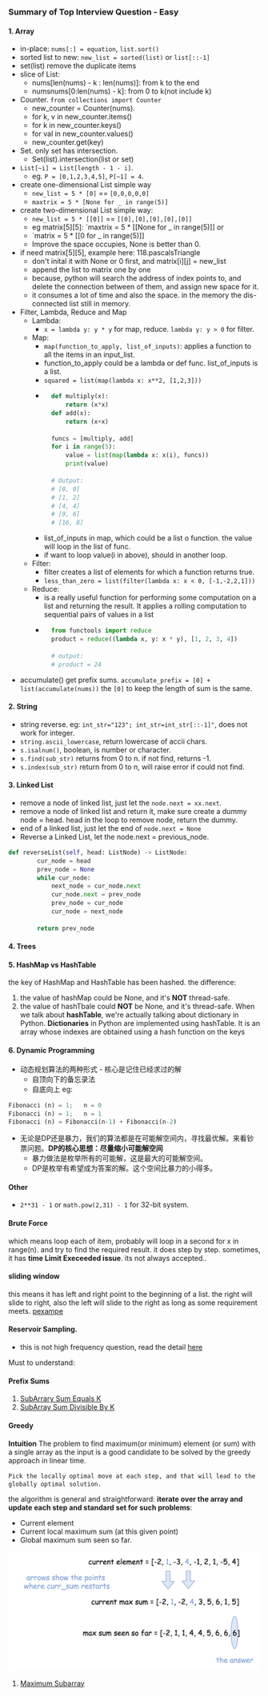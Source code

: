 ### Summary of Top Interview Question - Easy

#### 1. Array
* in-place: `nums[:] = equation`, `list.sort()`
* sorted list to new: `new_list = sorted(list)` or `list[::-1]`
* set(list) remove the duplicate items
* slice of List: 
  - nums[len(nums) - k : len(nums)]: from k to the end
  - numsnums[0:len(nums) - k]: from 0 to k(not include k)
* Counter. `from collections import Counter`
  - new_counter = Counter(nums).
  - for k, v in new_counter.items()
  - for k in new_counter.keys()
  - for val in new_counter.values()
  - new_counter.get(key)
* Set. only set has intersection. 
  - Set(list).intersection(list or set)
* `List[~i] = List[length - 1 - i]`. 
  - eg. `P = [0,1,2,3,4,5]`, `P[~1] = 4`.
* create one-dimensional List simple way
  - `new_list = 5 * [0]` == `[0,0,0,0,0] `
  - `maxtrix = 5 * [None for _ in range(5)]`
* create two-dimensional List simple way:
  - `new_list = 5 * [[0]]` == `[[0],[0],[0],[0],[0]]`
  - eg matrix[5][5]: `maxtrix = 5 * [[None for _ in range(5)]] or
  - `matrix = 5 * [[0 for _ in range(5)]]
  - Improve the space occupies, None is better than 0.
* if need matrix[5][5], example here: 118.pascalsTriangle
  - don't inital it with None or 0 first, and matrix[i][j] = new_list 
  - append the list to matrix one by one
  - because, python will search the address of index points to, and delete the connection between of them, and assign new space for it.
  - it consumes a lot of time and also the space. in the memory the dis-connected list still in memory.
* Filter, Lambda, Reduce and Map
  - Lambda:
    - `x = lambda y: y * y` for map, reduce. `lambda y: y > 0` for filter.
  - Map:
    - `map(function_to_apply, list_of_inputs)`: applies a function to all the items in an input_list.
    - function_to_apply could be a lambda or def func. list_of_inputs is a list.
    - `squared = list(map(lambda x: x**2, [1,2,3]))` 
    - ```python
        def multiply(x):
            return (x*x)
        def add(x):
            return (x+x)
        
        funcs = [multiply, add]
        for i in range(5):
            value = list(map(lambda x: x(i), funcs))
            print(value)
        
        # Output:
        # [0, 0]
        # [1, 2]
        # [4, 4]
        # [9, 6]
        # [16, 8]
        ```
    - list_of_inputs in map, which could be a list o function. the value will loop in the list of func. 
    - if want to loop value(i in above), should in another loop.
  - Filter:
    - filter creates a list of elements for which a function returns true.
    - `less_than_zero = list(filter(lambda x: x < 0, [-1,-2,2,1]))`
  - Reduce:
    - is a really useful function for performing some computation on a list and returning the result. It applies a rolling computation to sequential pairs of values in a list
    - ```python
        from functools import reduce
        product = reduce((lambda x, y: x * y), [1, 2, 3, 4])
        
        # output:
        # product = 24
      ```
* accumulate() get prefix sums. `accumulate_prefix = [0] + list(accumulate(nums))` the `[0]` to keep the length of sum is the same.

#### 2. String
* string reverse. eg: `int_str="123"; int_str=int_str[::-1]"`, does not work for integer.
* `string.ascii_lowercase`, return lowercase of accii chars.
* `s.isalnum()`, boolean, is number or character.
* `s.find(sub_str)` returns from 0 to n. if not find, returns -1. 
* `s.index(sub_str)` return from 0 to n, will raise error if could not find.

#### 3. Linked List
* remove a node of linked list, just let the `node.next = xx.next`. 
* remove a node of linked list and return it, make sure create a dummy node = head. head in the loop to remove node, return the dummy.
* end of a linked list, just let the end of `node.next = None`
* Reverse a Linked List, let the node.next = previous_node.
```python
def reverseList(self, head: ListNode) -> ListNode:
        cur_node = head
        prev_node = None
        while cur_node:
            next_node = cur_node.next
            cur_node.next = prev_node
            prev_node = cur_node
            cur_node = next_node

        return prev_node
```

#### 4. Trees
#### 5. HashMap vs HashTable
the key of HashMap and HashTable has been hashed. 
the difference:
1. the value of hashMap could be None, and it's **NOT** thread-safe.
2. the value of hashTbale could **NOT** be None, and it's thread-safe.
When we talk about **hashTable**, we're actually talking about dictionary in Python.
**Dictionaries** in Python are implemented using hashTable. It is an array whose indexes are obtained using a hash function on the keys
#### 6. Dynamic Programming
* 动态规划算法的两种形式 - 核心是记住已经求过的解
  - 自顶向下的备忘录法
  - 自底向上
eg:
```python
Fibonacci (n) = 1;   n = 0
Fibonacci (n) = 1;   n = 1
Fibonacci (n) = Fibonacci(n-1) + Fibonacci(n-2)
```
* 无论是DP还是暴力，我们的算法都是在可能解空间内，寻找最优解。来看钞票问题。**DP的核心思想：尽量缩小可能解空间**
  - 暴力做法是枚举所有的可能解，这是最大的可能解空间。
  - DP是枚举有希望成为答案的解。这个空间比暴力的小得多。


#### Other
* `2**31 - 1` or `math.pow(2,31) - 1` for 32-bit system.


#### Brute Force
which means loop each of item, probably will loop in a second for x in range(n).
and try to find the required result. it does step by step. 
sometimes, it has **time Limit Execeeded issue**. its not always accepted..


#### sliding window
this means it has left and right point to the beginning of a list. the right will slide to right, 
also the left will slide to the right as long as some requirement meets.
[pexampe](./top_interview_question/3.hard/159.longestSubstringWithatMostTwoDistinctCharacters.py)


#### Reservoir Sampling.
* this is not high frequency question, read the detail [here](./top_interview_question/2.medium/398.randomPickIndex.py)


Must to understand:
#### Prefix Sums
1. [SubArrary Sum Equals K](./top_interview_question/3.hard/560.subarraySumEqualsK.py) 
2. [SubArray Sum Divisible By K](./top_interview_question/2.medium/974.subarraySumsDivisibleByK.py)

#### Greedy
**Intuition**
The problem to find maximum(or minimum) element (or sum) with a single array as the input is a good candidate to 
be solved by the greedy approach in linear time.
```
Pick the locally optimal move at each step, and that will lead to the globally optimal solution.
```

the algorithm is general and straightforward: **iterate over the array and update each step and standard set 
for such problems**:
* Current element
* Current local maximum sum (at this given point)
* Global maximum sum seen so far.

![greedy](./img/greedy.png)

1. [Maximum Subarray](./top_interview_question/1.easy/1.Array/53.maximumSubarray.py)
